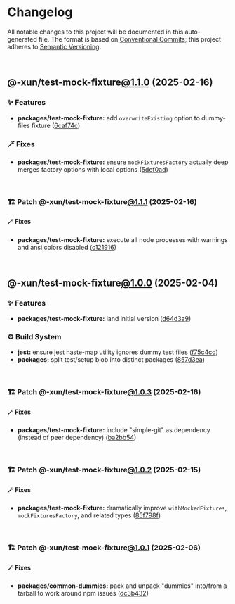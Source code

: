 # Changelog

All notable changes to this project will be documented in this auto-generated
file. The format is based on [Conventional Commits][1];
this project adheres to [Semantic Versioning][2].

<br />

## @-xun/test-mock-fixture[@1.1.0][3] (2025-02-16)

### ✨ Features

- **packages/test-mock-fixture:** add `overwriteExisting` option to dummy-files fixture ([6caf74c][4])

### 🪄 Fixes

- **packages/test-mock-fixture:** ensure `mockFixturesFactory` actually deep merges factory options with local options ([5def0ad][5])

<br />

### 🏗️ Patch @-xun/test-mock-fixture[@1.1.1][6] (2025-02-16)

#### 🪄 Fixes

- **packages/test-mock-fixture:** execute all node processes with warnings and ansi colors disabled ([c121916][7])

<br />

## @-xun/test-mock-fixture[@1.0.0][8] (2025-02-04)

### ✨ Features

- **packages/test-mock-fixture:** land initial version ([d64d3a9][9])

### ⚙️ Build System

- **jest:** ensure jest haste-map utility ignores dummy test files ([f75c4cd][10])
- **packages:** split test/setup blob into distinct packages ([857d3ea][11])

<br />

### 🏗️ Patch @-xun/test-mock-fixture[@1.0.3][12] (2025-02-16)

#### 🪄 Fixes

- **packages/test-mock-fixture:** include "simple-git" as dependency (instead of peer dependency) ([ba2bb54][13])

<br />

### 🏗️ Patch @-xun/test-mock-fixture[@1.0.2][14] (2025-02-15)

#### 🪄 Fixes

- **packages/test-mock-fixture:** dramatically improve `withMockedFixtures`, `mockFixturesFactory`, and related types ([85f798f][15])

<br />

### 🏗️ Patch @-xun/test-mock-fixture[@1.0.1][16] (2025-02-06)

#### 🪄 Fixes

- **packages/common-dummies:** pack and unpack "dummies" into/from a tarball to work around npm issues ([dc3b432][17])

[1]: https://conventionalcommits.org
[2]: https://semver.org
[3]: https://github.com/Xunnamius/test-utils/compare/@-xun/test-mock-fixture@1.0.3...@-xun/test-mock-fixture@1.1.0
[4]: https://github.com/Xunnamius/test-utils/commit/6caf74c08a58888d5d0ce0114dff670f8b570906
[5]: https://github.com/Xunnamius/test-utils/commit/5def0ad49a4eadefc61d6daed0a34b59fa75efb7
[6]: https://github.com/Xunnamius/test-utils/compare/@-xun/test-mock-fixture@1.1.0...@-xun/test-mock-fixture@1.1.1
[7]: https://github.com/Xunnamius/test-utils/commit/c1219168b725e263abb557d96549b7b98bdb4b4c
[8]: https://github.com/Xunnamius/test-utils/compare/857d3eac80084608a88cbc27476cbe23e155ce7d...@-xun/test-mock-fixture@1.0.0
[9]: https://github.com/Xunnamius/test-utils/commit/d64d3a91f6d333efbf59693698a240e71ceb6ef3
[10]: https://github.com/Xunnamius/test-utils/commit/f75c4cd929f5d1720d466436ad2ee5c68cced170
[11]: https://github.com/Xunnamius/test-utils/commit/857d3eac80084608a88cbc27476cbe23e155ce7d
[12]: https://github.com/Xunnamius/test-utils/compare/@-xun/test-mock-fixture@1.0.2...@-xun/test-mock-fixture@1.0.3
[13]: https://github.com/Xunnamius/test-utils/commit/ba2bb54f0f2d41708034e4076c72856c63c5167a
[14]: https://github.com/Xunnamius/test-utils/compare/@-xun/test-mock-fixture@1.0.1...@-xun/test-mock-fixture@1.0.2
[15]: https://github.com/Xunnamius/test-utils/commit/85f798f7d3d6f2f09ac0e84b754a6d384e8337f1
[16]: https://github.com/Xunnamius/test-utils/compare/@-xun/test-mock-fixture@1.0.0...@-xun/test-mock-fixture@1.0.1
[17]: https://github.com/Xunnamius/test-utils/commit/dc3b432f6d15898a8396cf56c73f03cafcecb7a9
